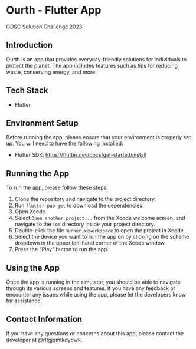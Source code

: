 # Ourth - Flutter App
GDSC Solution Challenge 2023

## Introduction
Ourth is an app that provides everyday-friendly solutions for individuals to protect the planet. The app includes features such as tips for reducing waste, conserving energy, and more.

## Tech Stack  
- Flutter

## Environment Setup
Before running the app, please ensure that your environment is properly set up. You will need to have the following installed:

- Flutter SDK: https://flutter.dev/docs/get-started/install

## Running the App
To run the app, please follow these steps:

1. Clone the repository and navigate to the project directory.
2. Run `flutter pub get` to download the dependencies.
3. Open Xcode.
4. Select `Open another project...` from the Xcode welcome screen, and navigate to the `ios` directory inside your project directory. 
5. Double-click the file `Runner.xcworkspace` to open the project in Xcode.
6. Select the device you want to run the app on by clicking on the scheme dropdown in the upper left-hand corner of the Xcode window.
7. Press the "Play" button to run the app.

## Using the App
Once the app is running in the simulator, you should be able to navigate through its various screens and features. If you have any feedback or encounter any issues while using the app, please let the developers know for assistance.

## Contact Information
If you have any questions or concerns about this app, please contact the developer at @rltgjqmtkdydwk.

